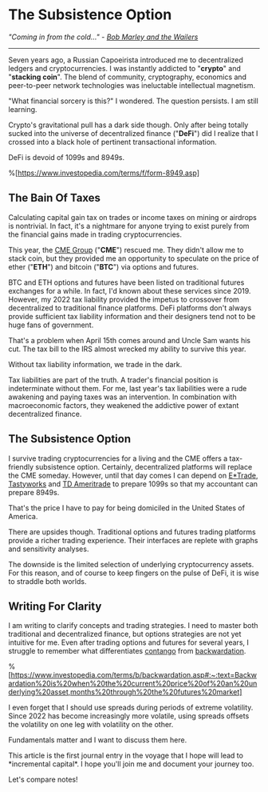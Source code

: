 # The Subsistence Option

*"Coming in from the cold..." -* [*Bob Marley and the Wailers*](https://www.youtube.com/watch?v=EF0Jtl-dpyE)

---

Seven years ago, a Russian Capoeirista introduced me to decentralized ledgers and cryptocurrencies. I was instantly addicted to "**crypto**" and "**stacking coin**". The blend of community, cryptography, economics and peer-to-peer network technologies was ineluctable intellectual magnetism.

"What financial sorcery is this?" I wondered. The question persists. I am still learning.

Crypto's gravitational pull has a dark side though. Only after being totally sucked into the universe of decentralized finance ("**DeFi**") did I realize that I crossed into a black hole of pertinent transactional information.

DeFi is devoid of 1099s and 8949s.

%[https://www.investopedia.com/terms/f/form-8949.asp] 

## The Bain Of Taxes

Calculating capital gain tax on trades or income taxes on mining or airdrops is nontrivial. In fact, it's a nightmare for anyone trying to exist purely from the financial gains made in trading cryptocurrencies.

This year, the [CME Group](https://www.cmegroup.com/) ("**CME**") rescued me. They didn't allow me to stack coin, but they provided me an opportunity to speculate on the price of ether ("**ETH**") and bitcoin ("**BTC**") via options and futures.

BTC and ETH options and futures have been listed on traditional futures exchanges for a while. In fact, I'd known about these services since 2019. However, my 2022 tax liability provided the impetus to crossover from decentralized to traditional finance platforms. DeFi platforms don't always provide sufficient tax liability information and their designers tend not to be huge fans of government.

That's a problem when April 15th comes around and Uncle Sam wants his cut. The tax bill to the IRS almost wrecked my ability to survive this year.

Without tax liability information, we trade in the dark.

Tax liabilities are part of the truth. A trader's financial position is indeterminate without them. For me, last year's tax liabilities were a rude awakening and paying taxes was an intervention. In combination with macroeconomic factors, they weakened the addictive power of extant decentralized finance.

## The Subsistence Option

I survive trading cryptocurrencies for a living and the CME offers a tax-friendly subsistence option. Certainly, decentralized platforms will replace the CME someday. However, until that day comes I can depend on [E\*Trade](https://us.etrade.com/), [Tastyworks](https://start.tastyworks.com/#/login?referralCode=TY6CPRN2F6) and [TD Ameritrade](https://www.tdameritrade.com/) to prepare 1099s so that my accountant can prepare 8949s.

That's the price I have to pay for being domiciled in the United States of America.

There are upsides though. Traditional options and futures trading platforms provide a richer trading experience. Their interfaces are replete with graphs and sensitivity analyses.

The downside is the limited selection of underlying cryptocurrency assets. For this reason, and of course to keep fingers on the pulse of DeFi, it is wise to straddle both worlds.

## Writing For Clarity

I am writing to clarify concepts and trading strategies. I need to master both traditional and decentralized finance, but options strategies are not yet intuitive for me. Even after trading options and futures for several years, I struggle to remember what differentiates [contango](https://www.cmegroup.com/education/courses/introduction-to-ferrous-metals/what-is-contango-and-backwardation.html) from [backwardation](https://www.investopedia.com/terms/b/backwardation.asp#:~:text=Backwardation%20is%20when%20the%20current%20price%20of%20an%20underlying%20asset,months%20through%20the%20futures%20market).

%[https://www.investopedia.com/terms/b/backwardation.asp#:~:text=Backwardation%20is%20when%20the%20current%20price%20of%20an%20underlying%20asset,months%20through%20the%20futures%20market] 

I even forget that I should use spreads during periods of extreme volatility. Since 2022 has become increasingly more volatile, using spreads offsets the volatility on one leg with volatility on the other.

Fundamentals matter and I want to discuss them here.

This article is the first journal entry in the voyage that I hope will lead to \*incremental capital\*. I hope you'll join me and document your journey too.

Let's compare notes!